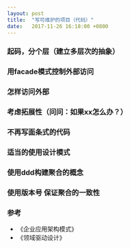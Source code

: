 ```yaml
---
layout: post
title:  "写可维护的项目（代码）"
date:   2017-11-26 16:18:00 +0800
---
```


### 起码，分个层（建立多层次的抽象）
### 用facade模式控制外部访问
### 怎样访问外部
### 考虑拓展性（问问：如果xx怎么办？）
### 不再写面条式的代码
### 适当的使用设计模式
### 使用ddd构建聚合的概念
### 使用版本号 保证聚合的一致性

### 参考

- 《企业应用架构模式》
- 《领域驱动设计》
